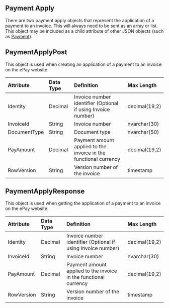 ## Payment Apply
There are two payment apply objects that represent the application of a payment to an invoice. This will always need to be sent as an array or list. This object may be included as a child attribute of other JSON objects (such as [Payment](Payment.md)).


## PaymentApplyPost
This object is used when creating an application of a payment to an invoice on the ePay website.

| Attribute | Data Type | Definition | Max Length |
| :----------- | :--------- | :--------- | :--------- |
| Identity | Decimal | Invoice number identifier (Optional if using Invoice number) | decimal(19,2) |
| InvoiceId | String | Invoice number | nvarchar(30) |
| DocumentType | String | Document type | nvarchar(50) |
| PayAmount | Decimal | Payment amount applied to the invoice in the functional currency | decimal(19,2) |
| RowVersion | String | Version number of the invoice | timestamp |


## PaymentApplyResponse
This object is used when getting the application of a payment to an invoice on the ePay website.

| Attribute | Data Type | Definition | Max Length |
| :----------- | :--------- | :--------- | :--------- |
| Identity | Decimal | Invoice number identifier (Optional if using Invoice number) | decimal(19,2) |
| InvoiceId | String | Invoice number | nvarchar(30) |
| PayAmount | Decimal | Payment amount applied to the invoice in the functional currency | decimal(19,2) |
| RowVersion | String | Version number of the invoice | timestamp |